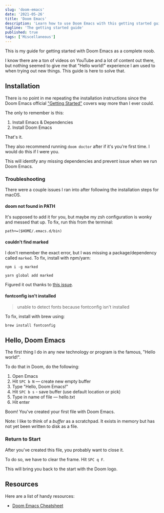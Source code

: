 ```yaml
---
slug: 'doom-emacs'
date: '2021-05-26'
title: 'Doom Emacs'
description: 'Learn how to use Doom Emacs with this getting started guide.'
tagline: 'The getting started guide'
published: true
tags: ['Miscellaneous']
---
```


This is my guide for getting started with Doom Emacs as a complete noob.

I know there are a ton of videos on YouTube and a lot of content out there, but nothing seemed to give me that "Hello world!" experience I am used to when trying out new things. This guide is here to solve that.

## Installation

There is no point in me repeating the installation instructions since the Doom Emacs official ["Getting Started"](https://github.com/hlissner/doom-emacs/blob/develop/docs/getting_started.org) covers way more than I ever could.

The only to remember is this:

1. Install Emacs & Dependencies
2. Install Doom Emacs

That's it.

They also recommend running `doom doctor` after if it's you're first time. I would do this if I were you.

This will identify any missing dependencies and prevent issue when we run Doom Emacs.

### Troubleshooting

There were a couple issues I ran into after following the installation steps for macOS.

#### doom not found in PATH

It's supposed to add it for you, but maybe my zsh configuration is wonky and messed that up. To fix, run this from the terminal:

```shell
path+=($HOME/.emacs.d/bin)
```

#### couldn't find marked

I don't remember the exact error, but I was missing a package/dependency called `marked`. To fix, install with npm/yarn:

```shell
npm i -g marked

yarn global add marked
```

Figured it out thanks to [this issue](https://github.com/hlissner/doom-emacs/issues/1424).

#### fontconfig isn't installed

> unable to detect fonts because fontconfig isn't installed

To fix, install with brew using:

```shell
brew install fontconfig
```

## Hello, Doom Emacs

The first thing I do in any new technology or program is the famous, "Hello world!".

To do that in Doom, do the following:

1. Open Emacs
2. Hit `SPC b N` — create new empty buffer
3. Type "Hello, Doom Emacs!"
4. Hit `SPC b s` - save buffer (use default location or pick)
5. Type in name of file — hello.txt
6. Hit enter

Boom! You've created your first file with Doom Emacs.

<Note>

Note: I like to think of a _buffer_ as a scratchpad. It exists in memory but has not yet been written to disk as a file.

</Note>

### Return to Start

After you've created this file, you probably want to close it.

To do so, we have to clear the frame. Hit `SPC q F`.

This will bring you back to the start with the Doom logo.

## Resources

Here are a list of handy resources:

- [Doom Emacs Cheatsheet](https://gist.github.com/hjertnes/9e14416e8962ff5f03c6b9871945b165)
